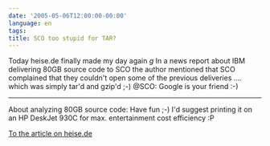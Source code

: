 ```yaml
---
date: '2005-05-06T12:00:00-00:00'
language: en
tags:
title: SCO too stupid for TAR?
---
```



Today heise.de finally made my day again *g* In a news report about IBM delivering 80GB source code to SCO the author mentioned that SCO complained that they couldn't open some of the previous deliveries .... which was simply tar'd and gzip'd ;-) @SCO: Google is your friend :-)

-------------------------------



About analyzing 80GB source code: Have fun ;-) I'd suggest printing it on an HP DeskJet 930C for max. entertainment cost efficiency :P



<a href="http://www.heise.de/newsticker/meldung/59333">To the article on heise.de</a>